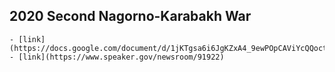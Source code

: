 ## 2020 Second Nagorno-Karabakh War
    - [link](https://docs.google.com/document/d/1jKTgsa6i6JgKZxA4_9ewPOpCAViYcQQoctS_xx6wA1U/edit)
    - [link](https://www.speaker.gov/newsroom/91922)